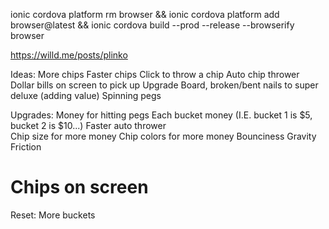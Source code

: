 ionic cordova platform rm browser && ionic cordova platform add browser@latest && ionic cordova build --prod --release --browserify browser


https://willd.me/posts/plinko


Ideas:
  More chips
  Faster chips
  Click to throw a chip
  Auto chip thrower
  Dollar bills on screen to pick up
  Upgrade Board, broken/bent nails to super deluxe (adding value)
  Spinning pegs

Upgrades:
  Money for hitting pegs
  Each bucket money (I.E. bucket 1 is $5, bucket 2 is $10...)
  Faster auto thrower  
  Chip size for more money
  Chip colors for more money
  Bounciness
  Gravity
  Friction
  # Chips on screen

Reset:
  More buckets
